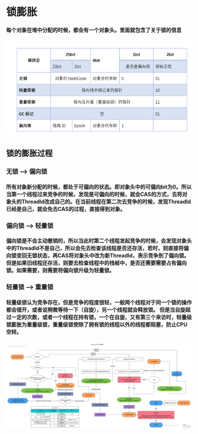 # 锁膨胀
#### 每个对象在堆中分配的时候，都会有一个对象头。里面就包含了关于锁的信息
![对象头](img/class-head.png)

## 锁的膨胀过程
### 无锁 --> 偏向锁
#### 所有对象新分配的时候，都处于可偏向的状态。即对象头中的可偏向bit为0。所以当第一个线程过来竞争的时候，发现是可偏向的时候，就会CAS的方式，去将对象头的ThreadId改成自己的。在当前线程在第二次去竞争的时候，发现ThreadId已经是自己，就会免去CAS的过程，直接得到对象。
### 偏向锁 --> 轻量锁
#### 偏向锁是不会主动撤销的，所以当此时第二个线程发起竞争的时候，会发现对象头中的ThreadId不是自己，所以会先去检查该线程是否还存活，若时，则直接将偏向锁变回无锁状态，再CAS将对象头中改为新ThreadId，表示竞争到了偏向锁。但是如果旧线程还存活，则要去检查线程中的栈帧中，是否还需要需要占有偏向锁。如果需要，则需要将偏向锁升级为轻量锁。
### 轻量锁 --> 重量锁
#### 轻量级锁认为竞争存在，但是竞争的程度很轻，一般两个线程对于同一个锁的操作都会错开，或者说稍微等待一下（自旋），另一个线程就会释放锁。 但是当自旋超过一定的次数，或者一个线程在持有锁，一个在自旋，又有第三个来访时，轻量级锁膨胀为重量级锁，重量级锁使除了拥有锁的线程以外的线程都阻塞，防止CPU空转。

![锁的膨胀全过程](img/lock-expand.jpg)
